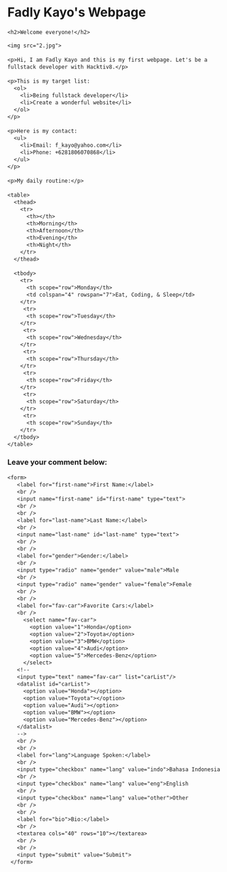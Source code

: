 <!DOCTYPE html>
<html>

<head>
  <link href="index.css" type="text/css" rel="stylesheet">
  <title>Fadly Kayo's Webpage</title>
</head>

<body>
  <div class="header">
    <h1>Fadly Kayo's Webpage</h1>

    <h2>Welcome everyone!</h2>
  </div>

  <div class="body">

    <img src="2.jpg">

    <p>Hi, I am Fadly Kayo and this is my first webpage. Let's be a fullstack developer with Hacktiv8.</p>

    <p>This is my target list:
      <ol>
        <li>Being fullstack developer</li>
        <li>Create a wonderful website</li>
      </ol>
    </p>

    <p>Here is my contact:
      <ul>
        <li>Email: f_kayo@yahoo.com</li>
        <li>Phone: +6281806070868</li>
      </ul>
    </p>

    <p>My daily routine:</p>

    <table>
      <thead>
        <tr>
          <th></th>
          <th>Morning</th>
          <th>Afternoon</th>
          <th>Evening</th>
          <th>Night</th>
        </tr>
      </thead>

      <tbody>
        <tr>
          <th scope="row">Monday</th>
          <td colspan="4" rowspan="7">Eat, Coding, & Sleep</td>
        </tr>
         <tr>
          <th scope="row">Tuesday</th>
        </tr>
         <tr>
          <th scope="row">Wednesday</th>
        </tr>
         <tr>
          <th scope="row">Thursday</th>
        </tr>
         <tr>
          <th scope="row">Friday</th>
        </tr>
         <tr>
          <th scope="row">Saturday</th>
        </tr>
         <tr>
          <th scope="row">Sunday</th>
        </tr>
      </tbody>
    </table>

  </div>

  <div class="comment">
    <h3>
      Leave your comment below:
    </h3>

    <form>
       <label for="first-name">First Name:</label>
       <br />
       <input name="first-name" id="first-name" type="text">
       <br />
       <br />
       <label for="last-name">Last Name:</label>
       <br />
       <input name="last-name" id="last-name" type="text">
       <br />
       <br />
       <label for="gender">Gender:</label>
       <br />
       <input type="radio" name="gender" value="male">Male
       <br />
       <input type="radio" name="gender" value="female">Female
       <br />
       <br />
       <label for="fav-car">Favorite Cars:</label>
       <br />
         <select name="fav-car">
           <option value="1">Honda</option>
           <option value="2">Toyota</option>
           <option value="3">BMW</option>
           <option value="4">Audi</option>
           <option value="5">Mercedes-Benz</option>
         </select>
       <!--
       <input type="text" name="fav-car" list="carList"/>
       <datalist id="carList">
         <option value="Honda"></option>
         <option value="Toyota"></option>
         <option value="Audi"></option>
         <option value="BMW"></option>
         <option value="Mercedes-Benz"></option>
       </datalist>
       -->
       <br />
       <br />
       <label for="lang">Language Spoken:</label>
       <br />
       <input type="checkbox" name="lang" value="indo">Bahasa Indonesia
       <br />
       <input type="checkbox" name="lang" value="eng">English
       <br />
       <input type="checkbox" name="lang" value="other">Other
       <br />
       <br />
       <label for="bio">Bio:</label>
       <br />
       <textarea cols="40" rows="10"></textarea>
       <br />
       <br />
       <input type="submit" value="Submit">
     </form>
  </div>
</body>
</html>
